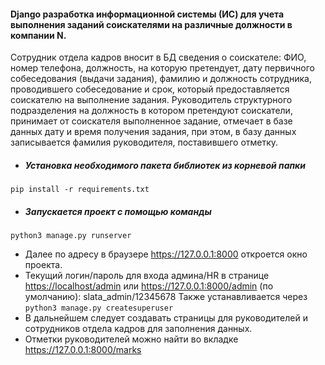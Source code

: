 #### Django разработка информационной системы (ИС) для учета выполнения заданий соискателями на различные должности в компании N.

Сотрудник отдела кадров вносит в БД сведения о соискателе: ФИО, номер телефона, должность, на которую претендует, дату первичного собеседования (выдачи задания), фамилию и должность сотрудника, проводившего собеседование и срок, который предоставляется соискателю на выполнение задания. Руководитель структурного подразделения на должность в котором претендуют соискатели, принимает от соискателя выполненное задание, отмечает в базе данных дату и время получения задания, при этом, в базу данных записывается фамилия руководителя, поставившего отметку.
* ##### Установка необходимого пакета библиотек из корневой папки

```
pip install -r requirements.txt
```
* ##### Запускается проект с помощью команды

```
python3 manage.py runserver
```
* Далее по адресу в браузере <https://127.0.0.1:8000> откроется окно проекта.
* Текущий логин/пароль для входа админа/HR в странице <https://localhost/admin> или <https://127.0.0.1:8000/admin> (по умолчанию): slata_admin/12345678
Также устанавливается через 
```python3 manage.py createsuperuser```
* В дальнейшем следует создавать страницы для руководителей и сотрудников отдела кадров для заполнения данных.
* Отметки руководителей можно найти во вкладке <https://127.0.0.1:8000/marks>
